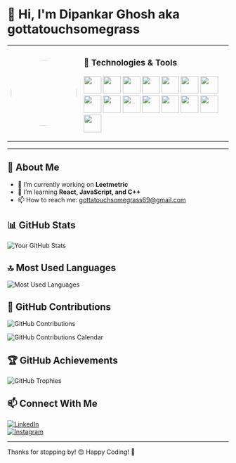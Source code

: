 # 👋 Hi, I'm Dipankar Ghosh aka gottatouchsomegrass  

<table>
  <tr>
    <td>
      <img src="https://media1.tenor.com/m/H8sFCwcrb6UAAAAC/bruh.gif" width="150" height="150" style="border-radius:50%">
    </td>
    <td>
      <h3>🚀 Technologies & Tools</h3>
      <p>
        <img src="https://cdn.jsdelivr.net/gh/devicons/devicon/icons/c/c-original.svg" width="40" height="40">
        <img src="https://cdn.jsdelivr.net/gh/devicons/devicon/icons/cplusplus/cplusplus-original.svg" width="40" height="40">
        <img src="https://cdn.jsdelivr.net/gh/devicons/devicon/icons/csharp/csharp-original.svg" width="40" height="40">
        <img src="https://cdn.jsdelivr.net/gh/devicons/devicon/icons/javascript/javascript-original.svg" width="40" height="40">
        <img src="https://cdn.jsdelivr.net/gh/devicons/devicon/icons/react/react-original.svg" width="40" height="40">
        <img src="https://cdn.jsdelivr.net/gh/devicons/devicon/icons/html5/html5-original.svg" width="40" height="40">
        <img src="https://cdn.jsdelivr.net/gh/devicons/devicon/icons/css3/css3-original.svg" width="40" height="40">
        <img src="https://cdn.jsdelivr.net/gh/devicons/devicon/icons/tailwindcss/tailwindcss-original.svg" width="40" height="40">
        <img src="https://cdn.jsdelivr.net/gh/devicons/devicon/icons/unity/unity-original.svg" width="40" height="40">
        <img src="https://cdn.jsdelivr.net/gh/devicons/devicon/icons/blender/blender-original.svg" width="40" height="40">
        <img src="https://cdn.jsdelivr.net/gh/devicons/devicon/icons/git/git-original.svg" width="40" height="40">
        <img src="https://cdn.jsdelivr.net/gh/devicons/devicon/icons/github/github-original.svg" width="40" height="40">
        <img src="https://cdn.jsdelivr.net/gh/devicons/devicon/icons/vscode/vscode-original.svg" width="40" height="40">
        <img src="https://cdn.jsdelivr.net/gh/devicons/devicon/icons/visualstudio/visualstudio-plain.svg" width="40" height="40">
        <img src="https://cdn.jsdelivr.net/gh/devicons/devicon/icons/arduino/arduino-original.svg" width="40" height="40">
      </p>
    </td>
  </tr>
</table>

---

## 🚀 About Me  

- 🔭 I’m currently working on **Leetmetric**  
- 🌱 I’m learning **React, JavaScript, and C++**  
- 📫 How to reach me: [gottatouchsomegrass69@gmail.com](mailto:gottatouchsomegrass69@gmail.com)  

## 📊 GitHub Stats  

![Your GitHub Stats](https://github-readme-stats.vercel.app/api?username=AshutoshMishra1615&show_icons=true&theme=radical)

## 🔝 Most Used Languages

![Most Used Languages](https://github-readme-stats.vercel.app/api/top-langs/?username=AshutoshMishra1615&layout=compact&theme=radical)

## 📅 GitHub Contributions

![GitHub Contributions](https://github-readme-stats.vercel.app/api?username=gottatouchsomegrass&show_icons=true&theme=radical&count_private=true&include_all_commits=true)

![GitHub Contributions Calendar](https://ghchart.rshah.org/gottatouchsomegrass)

## 🏆 GitHub Achievements  

![GitHub Trophies](https://github-profile-trophy.vercel.app/?username=gottatouchsomegrass&theme=radical)  

## 📫 Connect With Me  

[![LinkedIn](https://img.shields.io/badge/LinkedIn-0077B5?style=for-the-badge&logo=linkedin&logoColor=white)](https://www.linkedin.com/in/dipankar-ghosh-9929a32bb)  
[![Instagram](https://img.shields.io/badge/Instagram-E4405F?style=for-the-badge&logo=instagram&logoColor=white)](https://www.instagram.com/agoodusername.avi)  

---

Thanks for stopping by! 😊 Happy Coding! 🚀
